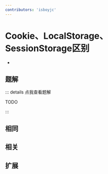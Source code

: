 ```yaml
---
contributors: 'isboyjc'
---
```


# Cookie、LocalStorage、SessionStorage区别

- 



## 题解

::: details 点我查看题解

  TODO

:::



## 相同


## 相关


## 扩展

